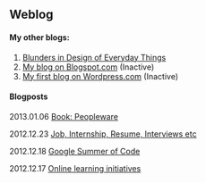 ## Weblog

#### My other blogs:
1. [Blunders in Design of Everyday Things](http://designaked.com/)
2. [My blog on Blogspot.com](http://amber-jain.blogspot.com/) (Inactive)
3. [My first blog on Wordpress.com](http://thinkminus.wordpress.com/) (Inactive)

#### Blogposts
<span class="label label-default">2013.01.06</span>
<span><a href="./peopleware.html">Book: Peopleware</a></span><br />

<span class="label label-default">2012.12.23</span>
<span><a href="./job-internship-resumes-interview.html">Job, Internship, Resume, Interviews etc</a></span><br />

<span class="label label-default">2012.12.18</span>
<span><a href="./gsoc.html">Google Summer of Code</a></span><br />

<span class="label label-default">2012.12.17</span>
<span><a href="./online-learning-initiatives.html">Online learning initiatives</a></span><br />